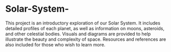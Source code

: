 # Solar-System-
This project is an introductory exploration of our Solar System. It includes detailed profiles of each planet, as well as information on moons, asteroids, and other celestial bodies. Visuals and diagrams are provided to help illustrate the beauty and complexity of space. Resources and references are also included for those who wish to learn more.
